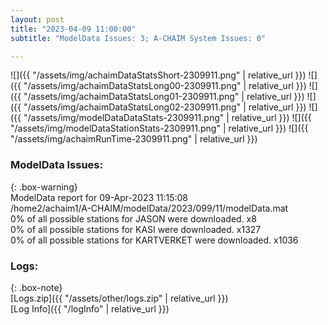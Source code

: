 ```yaml
---
layout: post
title: "2023-04-09 11:00:00"
subtitle: "ModelData Issues: 3; A-CHAIM System Issues: 0"

---
```


![]({{ "/assets/img/achaimDataStatsShort-2309911.png" | relative_url }})
![]({{ "/assets/img/achaimDataStatsLong00-2309911.png" | relative_url }})
![]({{ "/assets/img/achaimDataStatsLong01-2309911.png" | relative_url }})
![]({{ "/assets/img/achaimDataStatsLong02-2309911.png" | relative_url }})
![]({{ "/assets/img/modelDataDataStats-2309911.png" | relative_url }})
![]({{ "/assets/img/modelDataStationStats-2309911.png" | relative_url }})
![]({{ "/assets/img/achaimRunTime-2309911.png" | relative_url }})


### ModelData Issues:  
  
{: .box-warning}  
 ModelData report for 09-Apr-2023 11:15:08   
 /home2/achaim1/A-CHAIM/modelData/2023/099/11/modelData.mat   
 0% of all possible stations for JASON were downloaded. x8   
 0% of all possible stations for KASI were downloaded. x1327   
 0% of all possible stations for KARTVERKET were downloaded. x1036   
  


### Logs:  
  
{: .box-note}  
[Logs.zip]({{ "/assets/other/logs.zip" | relative_url }})  
[Log Info]({{ "/logInfo" | relative_url }})  
